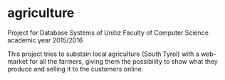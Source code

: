 # agriculture

Project for Database Systems of Unibz Faculty of Computer Science academic year 2015/2016

This project tries to substain local agriculture (South Tyrol) with a web-market for all the farmers, giving them the possibility to show what they produce and selling it to the customers online.
